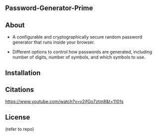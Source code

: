 ## Password-Generator-Prime


## About
* A configurable and cryptographically secure random password generator that runs inside your browser.

* Different options to control how passwords are generated, including number of
  digits, number of symbols, and which symbols to use.


## Installation

## Citations



https://www.youtube.com/watch?v=v2jfGo7ztm8&t=1101s

## License
(refer to repo)

